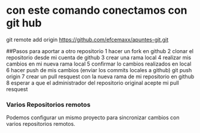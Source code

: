 # con este comando conectamos con git hub

git remote add origin https://github.com/efcemaxx/apuntes-git.git


##Pasos para aportar a otro repositorio
1 hacer un fork en github
2 clonar el repositorio desde mi cuenta de github
3 crear una rama local
4 realizar mis cambios en mi nueva rama local
5 confirmar lo cambios realizados en local
6 hacer push de mis cambios (enviar los commits locales a github) git push origin <nombre de la rama>
7 crear un pull resquest con la nueva rama de mi repositorio en github
8 esperar a que el administrador del repositorio original acepte mi pull resquest

### Varios Repositorios remotos
Podemos configurar un mismo proyecto para sincronizar cambios con varios repositorios remotos.
